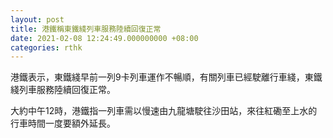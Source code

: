 ```yaml
---
layout: post
title: 港鐵稱東鐵綫列車服務陸續回復正常
date: 2021-02-08 12:24:49.000000000 +08:00
categories: rthk
---
```


港鐵表示，東鐵綫早前一列9卡列車運作不暢順，有關列車已經駛離行車綫，東鐵綫列車服務陸續回復正常。

大約中午12時，港鐵指一列車需以慢速由九龍塘駛往沙田站，來往紅磡至上水的行車時間一度要額外延長。
